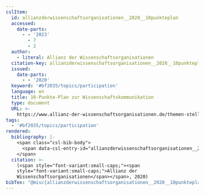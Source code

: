 ```yaml
---
cslItem:
  id: allianzderwissenschaftsorganisationen__2020__10punkteplan
  accessed:
    date-parts:
      - - '2023'
        - 7
        - 2
  author:
    - literal: Allianz der Wissenschaftsorganisationen
  citation-key: allianzderwissenschaftsorganisationen__2020__10punkteplan
  issued:
    date-parts:
      - - '2020'
  keyword: '#bf2035/topics/participation'
  language: en
  title: 10-Punkte-Plan zur Wissenschaftskommunikation
  type: document
  URL: >-
    https://www.allianz-der-wissenschaftsorganisationen.de/themen-stellungnahmen/10-punkte-plan-zur-wissenschaftskommunikation/
tags:
  - '#bf2035/topics/participation'
rendered:
  bibliography: |-
    <span class="csl-bib-body">
      <span data-csl-entry-id="allianzderwissenschaftsorganisationen__2020__10punkteplan" class="csl-entry"><span class='author-bib'>Allianz der Wissenschaftsorganisationen</span>. <span class='date-bib'>(2020)</span>. <span class='title'><i><b><span style="font-style:normal;">10-Punkte-Plan zur Wissenschaftskommunikation</span></b></i></span>. <span class='URL'><a href='https://www.allianz-der-wissenschaftsorganisationen.de/themen-stellungnahmen/10-punkte-plan-zur-wissenschaftskommunikation/'>LINK</a></span></span>
    </span>
  citation: >-
    (<span style="font-variant:small-caps;"><span
    style="font-variant:small-caps;">Allianz der
    Wissenschaftsorganisationen</span></span>, 2020)
bibTex: "@misc{allianzderwissenschaftsorganisationen__2020__10punkteplan,\n\tnote = {[Online; accessed 2023-07-02]},\n\tauthor = {{Allianz der Wissenschaftsorganisationen}},\n\tyear = {2020},\n\ttitle = {10-{Punkte}-{Plan} zur {Wissenschaftskommunikation}},\n\turl = {https://www.allianz-der-wissenschaftsorganisationen.de/themen-stellungnahmen/10-punkte-plan-zur-wissenschaftskommunikation/},\n\thowpublished = {https://www.allianz-der-wissenschaftsorganisationen.de/themen-stellungnahmen/10-punkte-plan-zur-wissenschaftskommunikation/},\n}\n\n"
---
```

